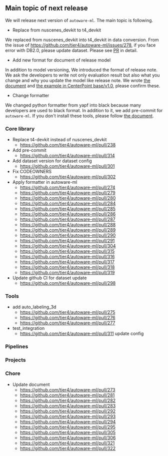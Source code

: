 ## Main topic of next release

We will release next version of `autoware-ml`.
The main topic is following.

- Replace from nuscenes_devkit to t4_devkit

We replaced from nuscenes_devkit into t4_devkit in data conversion.
From the issue of https://github.com/tier4/autoware-ml/issues/278, if you face error with DB2.0, please update dataset.
Please see [PR](https://github.com/tier4/autoware-ml/pull/238) in detail.

- Add new format for document of release model

In addition to model versioning, We introduced the format of release note.
We ask the developers to write not only evaluation result but also what you change and why you update the model like release note.
We wrote [the document](https://github.com/tier4/autoware-ml/blob/main/docs/contribution/contribution_use_case.md#release-new-model) and [the example in CenterPoint base/v1.0](https://github.com/tier4/autoware-ml/blob/0b60f1a344c5b5ea9c0fdf0c29c6ac227491e15b/projects/CenterPoint/docs/CenterPoint/v1/base.md#centerpoint-base10), please confirm these.

- Change formatter

We changed python formatter from yapf into black because many developers are used to black format.
In addition to it, we add pre-commit for `autoware-ml`.
If you don't install these tools, please follow [the document](https://github.com/tier4/autoware-ml/blob/main/docs/contribution/contribution_flow.md).

### Core library

- Replace t4-devkit instead of nuscenes_devkit
  - https://github.com/tier4/autoware-ml/pull/238
- Add pre-commit
  - https://github.com/tier4/autoware-ml/pull/314
- Add dataset version for dataset config
  - https://github.com/tier4/autoware-ml/pull/301
- Fix CODEOWNERS
  - https://github.com/tier4/autoware-ml/pull/302
- Apply formatter in autoware-ml
  - https://github.com/tier4/autoware-ml/pull/274
  - https://github.com/tier4/autoware-ml/pull/279
  - https://github.com/tier4/autoware-ml/pull/280
  - https://github.com/tier4/autoware-ml/pull/284
  - https://github.com/tier4/autoware-ml/pull/285
  - https://github.com/tier4/autoware-ml/pull/286
  - https://github.com/tier4/autoware-ml/pull/287
  - https://github.com/tier4/autoware-ml/pull/288
  - https://github.com/tier4/autoware-ml/pull/289
  - https://github.com/tier4/autoware-ml/pull/290
  - https://github.com/tier4/autoware-ml/pull/291
  - https://github.com/tier4/autoware-ml/pull/304
  - https://github.com/tier4/autoware-ml/pull/315
  - https://github.com/tier4/autoware-ml/pull/316
  - https://github.com/tier4/autoware-ml/pull/317
  - https://github.com/tier4/autoware-ml/pull/318
  - https://github.com/tier4/autoware-ml/pull/319
- Update github CI for dataset update
  - https://github.com/tier4/autoware-ml/pull/298

### Tools

- add auto_labeling_3d
  - https://github.com/tier4/autoware-ml/pull/275
  - https://github.com/tier4/autoware-ml/pull/276
  - https://github.com/tier4/autoware-ml/pull/277
- test_integration
  - https://github.com/tier4/autoware-ml/pull/311 update config

### Pipelines

### Projects

### Chore

- Update document
  - https://github.com/tier4/autoware-ml/pull/273
  - https://github.com/tier4/autoware-ml/pull/281
  - https://github.com/tier4/autoware-ml/pull/282
  - https://github.com/tier4/autoware-ml/pull/283
  - https://github.com/tier4/autoware-ml/pull/292
  - https://github.com/tier4/autoware-ml/pull/293
  - https://github.com/tier4/autoware-ml/pull/294
  - https://github.com/tier4/autoware-ml/pull/295
  - https://github.com/tier4/autoware-ml/pull/305
  - https://github.com/tier4/autoware-ml/pull/306
  - https://github.com/tier4/autoware-ml/pull/321
  - https://github.com/tier4/autoware-ml/pull/322
